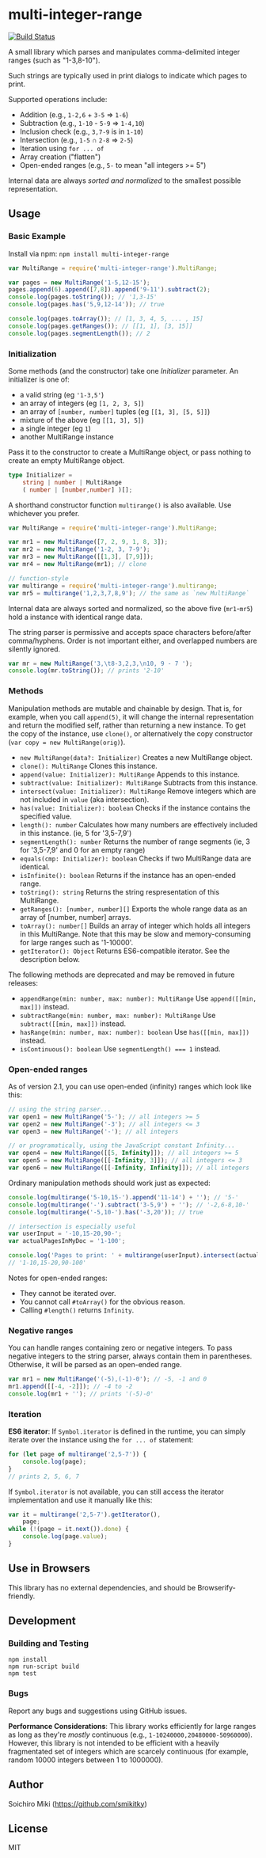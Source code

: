 # multi-integer-range

[![Build Status](https://travis-ci.org/smikitky/node-multi-integer-range.svg?branch=master)](https://travis-ci.org/smikitky/node-multi-integer-range)

A small library which parses and manipulates comma-delimited integer ranges (such as "1-3,8-10").

Such strings are typically used in print dialogs to indicate which pages to print.

Supported operations include:

- Addition (e.g., `1-2,6` + `3-5` => `1-6`)
- Subtraction (e.g., `1-10` - `5-9` => `1-4,10`)
- Inclusion check (e.g., `3,7-9` is in `1-10`)
- Intersection (e.g., `1-5` ∩ `2-8` => `2-5`)
- Iteration using `for ... of`
- Array creation ("flatten")
- Open-ended ranges (e.g., `5-` to mean "all integers >= 5")

Internal data are always *sorted and normalized* to the smallest possible
representation.

## Usage

### Basic Example

Install via npm: `npm install multi-integer-range`

```js
var MultiRange = require('multi-integer-range').MultiRange;

var pages = new MultiRange('1-5,12-15');
pages.append(6).append([7,8]).append('9-11').subtract(2);
console.log(pages.toString()); // '1,3-15'
console.log(pages.has('5,9,12-14')); // true

console.log(pages.toArray()); // [1, 3, 4, 5, ... , 15]
console.log(pages.getRanges()); // [[1, 1], [3, 15]]
console.log(pages.segmentLength()); // 2
```

### Initialization

Some methods (and the constructor) take one *Initializer* parameter.
An initializer is one of:

- a valid string (eg `'1-3,5'`)
- an array of integers (eg `[1, 2, 3, 5]`)
- an array of `[number, number]` tuples (eg `[[1, 3], [5, 5]]`)
- mixture of the above (eg `[[1, 3], 5]`)
- a single integer (eg `1`)
- another MultiRange instance

Pass it to the constructor to create a MultiRange object,
or pass nothing to create an empty MultiRange object.

```ts
type Initializer =
    string | number | MultiRange
    ( number | [number,number] )[];
```

A shorthand constructor function `multirange()` is also available.
Use whichever you prefer.

```js
var MultiRange = require('multi-integer-range').MultiRange;

var mr1 = new MultiRange([7, 2, 9, 1, 8, 3]);
var mr2 = new MultiRange('1-2, 3, 7-9');
var mr3 = new MultiRange([[1,3], [7,9]]);
var mr4 = new MultiRange(mr1); // clone

// function-style
var multirange = require('multi-integer-range').multirange;
var mr5 = multirange('1,2,3,7,8,9'); // the same as `new MultiRange`
```

Internal data are always sorted and normalized,
so the above five (`mr1`-`mr5`) hold a instance with identical range data.

The string parser is permissive and accepts space characters
before/after comma/hyphens. Order is not important either, and
overlapped numbers are silently ignored.

```js
var mr = new MultiRange('3,\t8-3,2,3,\n10, 9 - 7 ');
console.log(mr.toString()); // prints '2-10'
```

### Methods

Manipulation methods are mutable and chainable by design.
That is, for example, when you call `append(5)`, it will change
the internal representation and return the modified self,
rather than returning a new instance.
To get the copy of the instance, use `clone()`, or alternatively the copy constructor (`var copy = new MultiRange(orig)`).

- `new MultiRange(data?: Initializer)` Creates a new MultiRange object.
- `clone(): MultiRange` Clones this instance.
- `append(value: Initializer): MultiRange` Appends to this instance.
- `subtract(value: Initializer): MultiRange` Subtracts from this instance.
- `intersect(value: Initializer): MultiRange` Remove integers which are not included in `value` (aka intersection).
- `has(value: Initializer): boolean` Checks if the instance contains the specified value.
- `length(): number` Calculates how many numbers are effectively included in this instance. (ie, 5 for '3,5-7,9')
- `segmentLength(): number` Returns the number of range segments (ie, 3 for '3,5-7,9' and 0 for an empty range)
- `equals(cmp: Initializer): boolean` Checks if two MultiRange data are identical.
- `isInfinite(): boolean` Returns if the instance has an open-ended range.
- `toString(): string` Returns the string respresentation of this MultiRange.
- `getRanges(): [number, number][]` Exports the whole range data as an array of [number, number] arrays.
- `toArray(): number[]` Builds an array of integer which holds all integers in this MultiRange. Note that this may be slow and memory-consuming for large ranges such as '1-10000'.
- `getIterator(): Object` Returns ES6-compatible iterator. See the description below.

The following methods are deprecated and may be removed in future releases:

- `appendRange(min: number, max: number): MultiRange` Use `append([[min, max]])` instead.
- `subtractRange(min: number, max: number): MultiRange` Use `subtract([[min, max]])` instead.
- `hasRange(min: number, max: number): boolean` Use `has([[min, max]])` instead.
- `isContinuous(): boolean` Use `segmentLength() === 1` instead.

### Open-ended ranges

As of version 2.1, you can use open-ended (infinity) ranges which look like this:

```js
// using the string parser...
var open1 = new MultiRange('5-'); // all integers >= 5
var open2 = new MultiRange('-3'); // all integers <= 3
var open3 = new MultiRange('-'); // all integers

// or programatically, using the JavaScript constant Infinity...
var open4 = new MultiRange([[5, Infinity]]); // all integers >= 5
var open5 = new MultiRange([[-Infinity, 3]]); // all integers <= 3
var open6 = new MultiRange([[-Infinity, Infinity]]); // all integers
```

Ordinary manipulation methods should work just as expected:

```js
console.log(multirange('5-10,15-').append('11-14') + ''); // '5-'
console.log(multirange('-').subtract('3-5,9') + ''); // '-2,6-8,10-'
console.log(multirange('-5,10-').has('-3,20')); // true

// intersection is especially useful
var userInput = '-10,15-20,90-';
var actualPagesInMyDoc = '1-100';

console.log('Pages to print: ' + multirange(userInput).intersect(actualPagesInMyDoc));
// '1-10,15-20,90-100'
```

Notes for open-ended ranges:

- They cannot be iterated over.
- You cannot call `#toArray()` for the obvious reason.
- Calling `#length()` returns `Infinity`.

### Negative ranges

You can handle ranges containing zero or negative integers.
To pass negative integers to the string parser, always contain them in parentheses.
Otherwise, it will be parsed as an open-ended range.

```js
var mr1 = new MultiRange('(-5),(-1)-0'); // -5, -1 and 0
mr1.append([[-4, -2]]); // -4 to -2
console.log(mr1 + ''); // prints '(-5)-0'
```

### Iteration

**ES6 iterator**: If `Symbol.iterator` is defined in the runtime,
you can simply iterate over the instance using the `for ... of` statement:

```js
for (let page of multirange('2,5-7')) {
    console.log(page);
}
// prints 2, 5, 6, 7
```

If `Symbol.iterator` is not available, you can still access the iterator
implementation and use it manually like this:

```js
var it = multirange('2,5-7').getIterator(),
    page;
while (!(page = it.next()).done) {
    console.log(page.value);
}
```

## Use in Browsers

This library has no external dependencies, and should be Browserify-friendly.

## Development

### Building and Testing

```
npm install
npm run-script build
npm test
```

### Bugs

Report any bugs and suggestions using GitHub issues.

**Performance Considerations**: This library works efficiently for large ranges as long as they're *mostly* continuous (e.g., `1-10240000,20480000-50960000`). However, this library is not intended to be efficient with a heavily fragmentated set of integers which are scarcely continuous (for example, random 10000 integers between 1 to 1000000).

## Author

Soichiro Miki (https://github.com/smikitky)

## License

MIT
